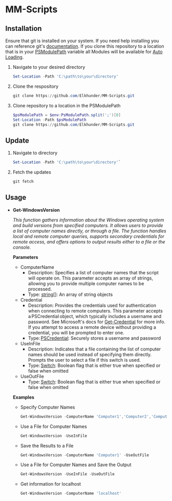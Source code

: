 # MM-Scripts

## Installation

Ensure that git is installed on your system.  If you need help installing you can reference git's [documentation](https://git-scm.com/book/en/v2/Getting-Started-Installing-Git).  If you clone this repository to a location that is in your [PSModulePath](https://learn.microsoft.com/en-us/powershell/module/microsoft.powershell.core/about/about_psmodulepath?view=powershell-7.4) variable all Modules will be available for [Auto Loading](https://learn.microsoft.com/en-us/powershell/module/microsoft.powershell.core/about/about_modules?view=powershell-7.4#module-autoloading).

1. Navigate to your desired directory

    ```powershell
    Set-Location -Path 'C:\path\to\your\directory'
    ```

2. Clone the respository

    ```powershell
    git clone https://github.com/Elkhunder/MM-Scripts.git
    ```

3. Clone repository to a location in the PSModulePath

    ```powershell
    $psModulePath = $env:PsModulePath.split(';')[0]
    Set-Location -Path $psModulePath
    git clone https://github.com/Elkhunder/MM-Scripts.git
    ```

## Update

1. Navigate to directory

    ```powershell
    Set-Location -Path 'C:\path\to\your\directory'`
    ```

2. Fetch the updates

    ```powershell
    git fetch
    ```

## Usage

- **Get-WindowsVersion**

    _This function gathers information about the Windows operating system and build versions from specified computers. It allows users to provide a list of computer names directly, or through a file. The function handles local and remote computer queries, supports secondary credentials for remote access, and offers options to output results either to a file or the console._

  **Parameters**
  - ComputerName
    - Description: Specifies a list of computer names that the script will operate on. This parameter accepts an array of strings, allowing you to provide multiple computer names to be processed.
    - Type: [string[]](https://learn.microsoft.com/en-us/powershell/scripting/lang-spec/chapter-04?view=powershell-7.4#431-strings): An array of string objects
  - Credential
    - Description: Provides the credentials used for authentication when connecting to remote computers. This parameter accepts a PSCredential object, which typically includes a username and password.  See Microsoft's docs for [Get-Credential](https://learn.microsoft.com/en-us/powershell/module/microsoft.powershell.security/get-credential?view=powershell-7.4) for more info.  If you attempt to access a remote device without providing a credential, you will be prompted to enter one.
    - Type: [PSCredential](https://learn.microsoft.com/en-us/dotnet/api/system.management.automation.pscredential?view=powershellsdk-7.4.0): Securely stores a username and password
  - UseInFile
    - Description: Indicates that a file containing the list of computer names should be used instead of specifying them directly. Prompts the user to select a file if this switch is used.
    - Type: [Switch](https://learn.microsoft.com/en-us/powershell/module/microsoft.powershell.core/about/about_functions_advanced_parameters?view=powershell-7.4#switch-parameters): Boolean flag that is either true when specified or false when omitted
  - UseOutFile
    - Type: [Switch](https://learn.microsoft.com/en-us/powershell/module/microsoft.powershell.core/about/about_functions_advanced_parameters?view=powershell-7.4#switch-parameters): Boolean flag that is either true when specified or false when omitted

  **Examples**
  - Specify Computer Names

    ```powershell
    Get-WindowsVersion -ComputerName 'Computer1','Computer2','Computer3'
    ```

  - Use a File for Computer Names

    ```powershell
    Get-WindowsVersion -UseInFile
    ```

  - Save the Results to a File

    ```powershell
    Get-WindowsVersion -ComputerName 'Computer1' -UseOutFile
    ```

  - Use a File for Computer Names and Save the Output

    ```powershell
    Get-WindowsVersion -UseInFile -UseOutFile
    ```

  - Get information for localhost

    ```powershell
    Get-WindowsVersion -ComputerName 'localhost'
    ```
